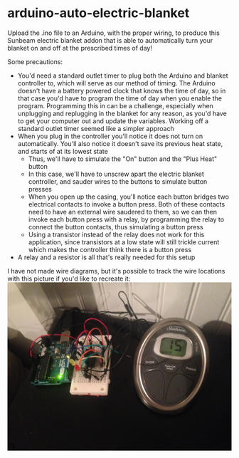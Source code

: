 # arduino-auto-electric-blanket

Upload the .ino file to an Arduino, with the proper wiring, to produce this Sunbeam electric blanket addon that is able to automatically turn your blanket on and off at the prescribed times of day!

Some precautions:
- You'd need a standard outlet timer to plug both the Arduino and blanket controller to, which will serve as our method of timing.  The Arduino doesn't have a battery powered clock that knows the time of day, so in that case you'd have to program the time of day when you enable the program.  Programming this in can be a challenge, especially when unplugging and replugging in the blanket for any reason, as you'd have to get your computer out and update the variables.  Working off a standard outlet timer seemed like a simpler approach
- When you plug in the controller you'll notice it does not turn on automatically.  You'll also notice it doesn't save its previous heat state, and starts of at its lowest state
   - Thus, we'll have to simulate the "On" button and the "Plus Heat" button
   - In this case, we'll have to unscrew apart the electric blanket controller, and sauder wires to the buttons to simulate button presses
   - When you open up the casing, you'll notice each button bridges two electrical contacts to invoke a button press.  Both of these contacts need to have an external wire saudered to them, so we can then invoke each button press with a relay, by programming the relay to connect the button contacts, thus simulating a button press
   - Using a transistor instead of the relay does not work for this application, since transistors at a low state will still trickle current which makes the controller think there is a button press
- A relay and a resistor is all that's really needed for this setup

I have not made wire diagrams, but it's possible to track the wire locations with this picture if you'd like to recreate it: 
![image](https://raw.githubusercontent.com/vbajenaru/arduino-auto-electric-blanket/master/pic3.jpg)
